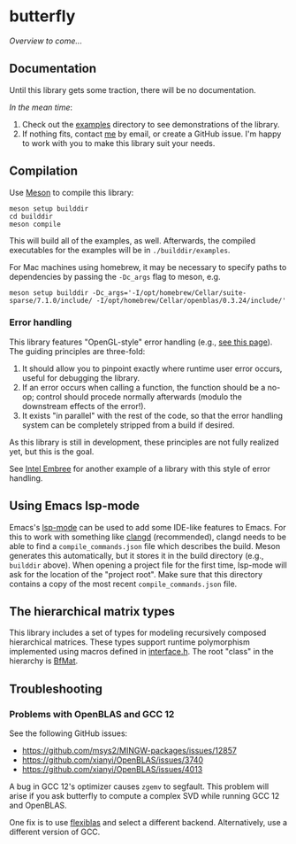 # butterfly

*Overview to come...*

## Documentation

Until this library gets some traction, there will be no documentation.

*In the mean time*:

1. Check out the [examples](./examples) directory to see demonstrations of the library.
2. If nothing fits, contact [me](https://sampotter.github.io) by email, or create a GitHub issue. I'm happy to work with you to make this library suit your needs.

## Compilation

Use [Meson](https://mesonbuild.com/) to compile this library:
```
meson setup builddir
cd builddir
meson compile
```
This will build all of the examples, as well. Afterwards, the compiled executables for the examples will be in `./builddir/examples`.

For Mac machines using homebrew, it may be necessary to specify paths to dependencies by passing the `-Dc_args` flag to meson, e.g. 
```
meson setup builddir -Dc_args='-I/opt/homebrew/Cellar/suite-sparse/7.1.0/include/ -I/opt/homebrew/Cellar/openblas/0.3.24/include/'
```

### Error handling

This library features "OpenGL-style" error handling (e.g., [see this page](https://www.khronos.org/opengl/wiki/OpenGL_Error)). The guiding principles are three-fold:

1. It should allow you to pinpoint exactly where runtime user error occurs, useful for debugging the library.
2. If an error occurs when calling a function, the function should be a no-op; control should procede normally afterwards (modulo the downstream effects of the error!).
3. It exists "in parallel" with the rest of the code, so that the error handling system can be completely stripped from a build if desired.

As this library is still in development, these principles are not fully realized yet, but this is the goal.

See [Intel Embree](https://www.embree.org/) for another example of a library with this style of error handling.

## Using Emacs lsp-mode

Emacs's [lsp-mode](https://emacs-lsp.github.io/lsp-mode/tutorials/CPP-guide/) can be used to add some IDE-like features to Emacs. For this to work with something like [clangd](https://clangd.llvm.org/) (recommended), clangd needs to be able to find a `compile_commands.json` file which describes the build. Meson generates this automatically, but it stores it in the build directory (e.g., `builddir` above). When opening a project file for the first time, lsp-mode will ask for the location of the "project root". Make sure that this directory contains a copy of the most recent `compile_commands.json` file.

## The hierarchical matrix types

This library includes a set of types for modeling recursively composed hierarchical matrices. These types support runtime polymorphism implemented using macros defined in [interface.h](./include/bf/interface.h). The root "class" in the hierarchy is [BfMat](./include/bf/mat.h).

## Troubleshooting

### Problems with OpenBLAS and GCC 12

See the following GitHub issues:

- https://github.com/msys2/MINGW-packages/issues/12857
- https://github.com/xianyi/OpenBLAS/issues/3740
- https://github.com/xianyi/OpenBLAS/issues/4013

A bug in GCC 12's optimizer causes `zgemv` to segfault. This problem will arise if you ask butterfly to compute a complex SVD while running GCC 12 and OpenBLAS.

One fix is to use [flexiblas](https://github.com/mpimd-csc/flexiblas) and select a different backend. Alternatively, use a different version of GCC.
